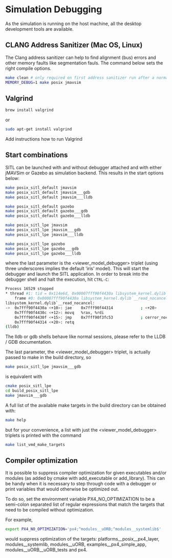 # Simulation Debugging

As the simulation is running on the host machine, all the desktop development tools are available.

## CLANG Address Sanitizer (Mac OS, Linux)

The Clang address sanitizer can help to find alignment (bus) errors and other memory faults like segmentation fauls. The command below sets the right compile options.


<div class="host-code"></div>

```sh
make clean # only required on first address sanitizer run after a normal build
MEMORY_DEBUG=1 make posix jmavsim
```

## Valgrind

<div class="host-code"></div>

```sh
brew install valgrind
```

or

<div class="host-code"></div>

```sh
sudo apt-get install valgrind
```

<aside class="todo">
Add instructions how to run Valgrind
</aside>

## Start combinations

SITL can be launched with and without debugger attached and with either jMAVSim or Gazebo as simulation backend. This results in the start options below:

<div class="host-code"></div>

```sh
make posix_sitl_default jmavsim
make posix_sitl_default jmavsim___gdb
make posix_sitl_default jmavsim___lldb

make posix_sitl_default gazebo
make posix_sitl_default gazebo___gdb
make posix_sitl_default gazebo___lldb

make posix_sitl_lpe jmavsim
make posix_sitl_lpe jmavsim___gdb
make posix_sitl_lpe jmavsim___lldb

make posix_sitl_lpe gazebo
make posix_sitl_lpe gazebo___gdb
make posix_sitl_lpe gazebo___lldb
```

where the last parameter is the &lt;viewer_model_debugger&gt; triplet (using three underscores implies the default 'iris' model).
This will start the debugger and launch the SITL application. In order to break into the debugger shell and halt the execution, hit ```CTRL-C```:

<div class="host-code"></div>

```bash
Process 16529 stopped
* thread #1: tid = 0x114e6d, 0x00007fff90f4430a libsystem_kernel.dylib`__read_nocancel + 10, name = 'px4', queue = 'com.apple.main-thread', stop reason = signal SIGSTOP
    frame #0: 0x00007fff90f4430a libsystem_kernel.dylib`__read_nocancel + 10
libsystem_kernel.dylib`__read_nocancel:
->  0x7fff90f4430a <+10>: jae    0x7fff90f44314            ; <+20>
    0x7fff90f4430c <+12>: movq   %rax, %rdi
    0x7fff90f4430f <+15>: jmp    0x7fff90f3fc53            ; cerror_nocancel
    0x7fff90f44314 <+20>: retq
(lldb) 
```

The lldb or gdb shells behave like normal sessions, please refer to the LLDB / GDB documentation.

The last parameter, the &lt;viewer_model_debugger&gt; triplet, is actually passed to make in the build directory, so

<div class="host-code"></div>

```sh
make posix_sitl_lpe jmavsim___gdb
```

is equivalent with

<div class="host-code"></div>

```sh
cmake posix_sitl_lpe
cd build_posix_sitl_lpe
make jmavsim___gdb
```

A full list of the available make targets in the build directory can
be obtained with:

<div class="host-code"></div>

```sh
make help
```

but for your convenience, a list with just the &lt;viewer_model_debugger&gt; triplets
is printed with the command

<div class="host-code"></div>

```sh
make list_vmd_make_targets
```

## Compiler optimization

It is possible to suppress compiler optimization for given executables and/or
modules (as added by cmake with add_executable or add_library). This can be
handy when it is necessary to step through code with a debugger or print
variables that would otherwise be optimized out.

To do so, set the environment variable PX4_NO_OPTIMIZATION to be a semi-colon
separated list of regular expressions that match the targets that need
to be compiled without optimization.

For example,

<div class="host-code"></div>

```sh
export PX4_NO_OPTIMIZATION='px4;^modules__uORB;^modules__systemlib$'
```

would suppress optimization of the targets: platforms__posix__px4_layer, modules__systemlib, modules__uORB, examples__px4_simple_app, modules__uORB__uORB_tests and px4.
